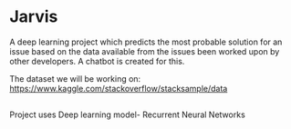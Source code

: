 # Jarvis
A deep learning project which predicts the most probable solution for
an issue based on the data available from the issues been worked upon
by other developers. A chatbot is created for this.

The dataset we will be working on:
https://www.kaggle.com/stackoverflow/stacksample/data

##
Project uses Deep learning model- Recurrent Neural Networks
